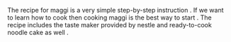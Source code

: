 The recipe for maggi is a very simple step-by-step instruction . If we want to learn how to cook then cooking maggi is the best way to start . The recipe includes the taste maker provided by nestle and ready-to-cook noodle cake as well .